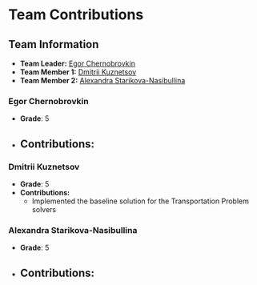 # Team Contributions

## Team Information
- **Team Leader:** [Egor Chernobrovkin](e.chernobrovkin@innopolis.university)
- **Team Member 1:** [Dmitrii Kuznetsov](d.kuznetsov@innopolis.university)
- **Team Member 2:** [Alexandra Starikova-Nasibullina](a.nasibullina@innopolis.university)

### Egor Chernobrovkin
- **Grade**: 5
- **Contributions:**
  - 

### Dmitrii Kuznetsov
- **Grade**: 5
- **Contributions:**
  - Implemented the baseline solution for the Transportation Problem solvers


### Alexandra Starikova-Nasibullina
- **Grade**: 5
- **Contributions:**
  - 

